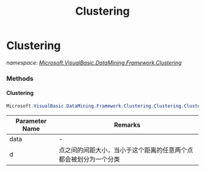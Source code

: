 ﻿---
title: Clustering
---

# Clustering
_namespace: [Microsoft.VisualBasic.DataMining.Framework.Clustering](N-Microsoft.VisualBasic.DataMining.Framework.Clustering.html)_





### Methods

#### Clustering
```csharp
Microsoft.VisualBasic.DataMining.Framework.Clustering.Clustering.Clustering(System.Collections.Generic.IEnumerable{System.Double},System.Double)
```


|Parameter Name|Remarks|
|--------------|-------|
|data|-|
|d|点之间的间距大小，当小于这个距离的任意两个点都会被划分为一个分类|



